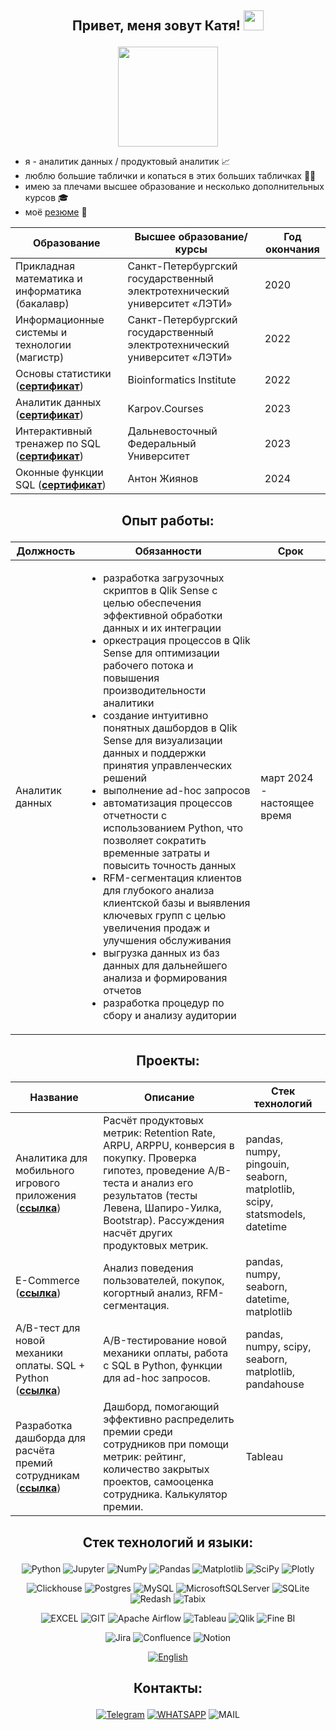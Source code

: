 ## <p align='center'>Привет, меня зовут Катя! <img src="https://github.com/blackcater/blackcater/raw/main/images/Hi.gif" height="32"/></p>
<p align='center'><img src="https://media.giphy.com/media/kG0Y9uTBGezJxLHnUl/giphy.gif" height='160'/></p>

+ я - аналитик данных / продуктовый аналитик 📈
+ люблю большие таблички и копаться в этих больших табличках ✍🏻
+ имею за плечами высшее образование и несколько дополнительных курсов 🎓
+ моё [резюме](https://github.com/lavrenkova/lavrenkova/blob/main/resume.pdf) 📝

<div align='center'>

|**Образование**|**Высшее образование/курсы**|**Год окончания**|
|----------------|-----------------|--------|
|Прикладная математика и информатика (бакалавр)|Санкт-Петербургский государственный электротехнический университет «ЛЭТИ»|2020|
|Информационные системы и технологии (магистр)|Санкт-Петербургский государственный электротехнический университет «ЛЭТИ»|2022|
|Основы статистики (__[сертификат](https://github.com/lavrenkova/lavrenkova/blob/main/stats.pdf)__)|Bioinformatics Institute|2022|
|Аналитик данных (__[сертификат](https://github.com/lavrenkova/lavrenkova/blob/main/da_rus.pdf)__)|Karpov.Courses|2023|
|Интерактивный тренажер по SQL (__[сертификат](https://github.com/lavrenkova/lavrenkova/blob/main/SQL.pdf)__)|Дальневосточный Федеральный Университет|2023|
|Оконные функции SQL (__[сертификат](https://github.com/lavrenkova/lavrenkova/blob/main/window_sql.pdf)__)|Антон Жиянов|2024|
</div>

## <p align='center'>Опыт работы:</p>
<div align='center'>

|**Должность**|**Обязанности**|**Срок**|
|----------------|-----------------|--------|
|Аналитик данных|<ul><li> разработка загрузочных скриптов в Qlik Sense с целью обеспечения эффективной обработки данных и их интеграции</li><li> оркестрация процессов в Qlik Sense для оптимизации рабочего потока и повышения производительности аналитики</li><li>создание интуитивно понятных дашбордов в Qlik Sense для визуализации данных и поддержки принятия управленческих решений</li><li>выполнение ad-hoc запросов</li><li>автоматизация процессов отчетности с использованием Python, что позволяет сократить временные затраты и повысить точность данных</li><li>RFM-сегментация клиентов для глубокого анализа клиентской базы и выявления ключевых групп с целью увеличения продаж и улучшения обслуживания</li><li>выгрузка данных из баз данных для дальнейшего анализа и формирования отчетов</li><li>разработка процедур по сбору и анализу аудитории</li></ul>|март 2024 - настоящее время|
</div>

## <p align='center'>Проекты:</p>
<div align='center'>

|Название|Описание|Стек технологий|
|--------|-----------|-----------|
|Аналитика для мобильного игрового приложения (__[ссылка](https://github.com/lavrenkova/mobile_games)__)|Расчёт продуктовых метрик: Retention Rate, ARPU, ARPPU, конверсия в покупку. Проверка гипотез, проведение A/B-теста и анализ его результатов (тесты Левена, Шапиро-Уилка, Bootstrap). Рассуждения насчёт других продуктовых метрик.|pandas, numpy, pingouin, seaborn, matplotlib, scipy, statsmodels, datetime|
|E-Commerce (__[ссылка](https://github.com/lavrenkova/e_commerce)__)|Анализ поведения пользователей, покупок, когортный анализ, RFM-сегментация.|pandas, numpy, seaborn, datetime, matplotlib|
|A/B-тест для новой механики оплаты. SQL + Python (__[ссылка](https://github.com/lavrenkova/payment_and_students)__)|A/B-тестирование новой механики оплаты, работа с SQL в Python, функции для ad-hoc запросов.|pandas, numpy, scipy, seaborn, matplotlib, pandahouse|
|Разработка дашборда для расчёта премий сотрудникам (__[ссылка](https://github.com/lavrenkova/salary_bonus_dash)__)|Дашборд, помогающий эффективно распределить премии среди сотрудников при помощи метрик: рейтинг, количество закрытых проектов, самооценка сотрудника. Калькулятор премии.|Tableau|
</div>

## <p align="center">Стек технологий и языки:</p>
<div align='center'> 
  
![Python](https://img.shields.io/badge/-Python-FFF?style=for-the-badge&logo=python)
![Jupyter](https://img.shields.io/badge/-Jupyter_Notebook-FFF?style=for-the-badge&logo=Jupyter)
![NumPy](https://img.shields.io/badge/numpy-%23013243.svg?style=for-the-badge&logo=numpy&logoColor=white)
![Pandas](https://img.shields.io/badge/pandas-%23150458.svg?style=for-the-badge&logo=pandas&logoColor=white)
![Matplotlib](https://img.shields.io/badge/Matplotlib-%23ffffff.svg?style=for-the-badge&logo=Matplotlib&logoColor=black)
![SciPy](https://img.shields.io/badge/SciPy-%230C55A5.svg?style=for-the-badge&logo=scipy&logoColor=%white)
![Plotly](https://img.shields.io/badge/Plotly-%233F4F75.svg?style=for-the-badge&logo=plotly&logoColor=white)

![Clickhouse](https://img.shields.io/badge/-Clickhouse-FFF?style=for-the-badge&logo=Clickhouse)
![Postgres](https://img.shields.io/badge/-PostgreSQL-FFF?style=for-the-badge&logo=PostgreSQL)
![MySQL](https://img.shields.io/badge/-MySQL-FFF?style=for-the-badge&logo=MySQL)
![MicrosoftSQLServer](https://img.shields.io/badge/-Microsoft%20SQL%20Server-FFF?style=for-the-badge&logo=Microsoft%20SQL%20Server&logoColor=black)
![SQLite](https://img.shields.io/badge/-SQLite-A9A9A9?style=for-the-badge&logo=SQLite)
![Redash](https://img.shields.io/badge/-Redash-FFF?style=for-the-badge&logo=Redash)
![Tabix](https://img.shields.io/badge/-Tabix-FFF?style=for-the-badge&logo=Tabix)

![EXCEL](https://img.shields.io/badge/-EXCEL-FF?style=for-the-badge&logo=EXCEL)
![GIT](https://img.shields.io/badge/-GIT-FFF?style=for-the-badge&logo=GIT)
![Apache Airflow](https://img.shields.io/badge/Apache%20Airflow-017CEE?style=for-the-badge&logo=Apache%20Airflow&logoColor=white)
![Tableau](https://img.shields.io/badge/-Tableau-FFF?style=for-the-badge&logo=Tableau)
![Qlik](https://img.shields.io/badge/-Qlik-009848?style=for-the-badge&logo=qlik&logoColor=white)
![Fine BI](https://img.shields.io/badge/-FINE_BI-009AFF?style=for-the-badge&logo=FINE_BI)

![Jira](https://img.shields.io/badge/jira-%230A0FFF.svg?style=for-the-badge&logo=jira&logoColor=white)
![Confluence](https://img.shields.io/badge/confluence-%23172BF4.svg?style=for-the-badge&logo=confluence&logoColor=white)
![Notion](https://img.shields.io/badge/Notion-%23000000.svg?style=for-the-badge&logo=notion&logoColor=white)

<a href="">[![English](https://img.shields.io/badge/-English_B2-FFF?style=for-the-badge&logo=English)](https://github.com/lavrenkova/lavrenkova/blob/main/EF%20SET%20Certificate.pdf)</a>
</div>

## <p align='center'>Контакты:</p>
<div align="center">
  
<a href="">[![Telegram](https://img.shields.io/badge/-Telegram-27A7E7?style=for-the-badge&logo=telegram)](https://t.me/dontsendmenudes)</a>
<a href="">[![WHATSAPP](https://img.shields.io/badge/-WHATSAPP-28D146?style=for-the-badge&logo=whatsapp&logoColor=FFFFFF)](https://wa.me/79500300310)</a>
![MAIL](https://img.shields.io/badge/-ellavrenkova@gmail.com-FFF?style=for-the-badge&logo=gmail&logoColor=FFFFF)
</div>
